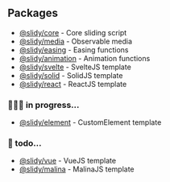 ## Packages

-   [@slidy/core](https://github.com/Valexr/slidy/tree/master/packages/core) - Core sliding script
-   [@slidy/media](https://github.com/Valexr/slidy/tree/master/packages/media) - Observable media
-   [@slidy/easing](https://github.com/Valexr/slidy/tree/master/packages/easing) - Easing functions
-   [@slidy/animation](https://github.com/Valexr/slidy/tree/master/packages/animation) - Animation functions
-   [@slidy/svelte](https://github.com/Valexr/slidy/tree/master/packages/svelte) - SvelteJS template
-   [@slidy/solid](https://github.com/Valexr/slidy/tree/master/packages/solid) - SolidJS template
-   [@slidy/react](https://github.com/Valexr/slidy/tree/master/packages/react) - ReactJS template

### 👨🏻‍💻 in progress...
-   [@slidy/element](https://github.com/Valexr/slidy/tree/master/packages/element) - CustomElement template

### 📝 todo...
-   [@slidy/vue](https://github.com/Valexr/slidy/tree/master/packages/vue) - VueJS template
-   [@slidy/malina](https://github.com/Valexr/slidy/tree/master/packages/malina) - MalinaJS template
